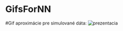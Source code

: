 # GifsForNN


#Gif aproximácie pre simulované dáta:
![prezentacia](https://user-images.githubusercontent.com/87126069/171729523-ecf9d109-6859-4e40-8790-efeae530d0c3.gif)
